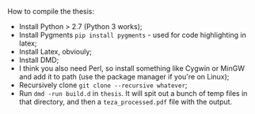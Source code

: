 How to compile the thesis:
- Install Python > 2.7 (Python 3 works);
- Install Pygments `pip install pygments` - used for code highlighting in latex;
- Install Latex, obviouly;
- Install DMD;
- I think you also need Perl, so install something like Cygwin or MinGW and add it to path (use the package manager if you're on Linux);
- Recursively clone `git clone --recursive whatever`;
- Run `dmd -run build.d` in `thesis`. It will spit out a bunch of temp files in that directory, and then a `teza_processed.pdf` file with the output.
